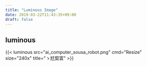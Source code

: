 ```yaml
---
title: "Luminous Image"
date: 2019-03-22T11:43:35+09:00
draft: false
---
```


## luminous

{{< luminous src="ai_computer_sousa_robot.png" cmd="Resize" size="240x" title="ゝ㝼㝣㝨" >}}
